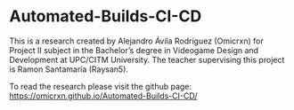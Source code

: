 # Automated-Builds-CI-CD
This is a research created by Alejandro Ávila Rodríguez (Omicrxn) for Project II subject in the Bachelor’s degree in Videogame Design and Development at UPC/CITM University. The teacher supervising this project is Ramon Santamaría (Raysan5).

To read the research please visit the github page: https://omicrxn.github.io/Automated-Builds-CI-CD/

